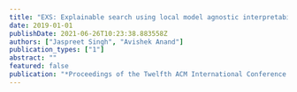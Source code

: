 ```yaml
---
title: "EXS: Explainable search using local model agnostic interpretability"
date: 2019-01-01
publishDate: 2021-06-26T10:23:38.883558Z
authors: ["Jaspreet Singh", "Avishek Anand"]
publication_types: ["1"]
abstract: ""
featured: false
publication: "*Proceedings of the Twelfth ACM International Conference on Web Search and Data Mining*"
---
```


